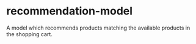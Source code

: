 # recommendation-model

A model which recommends products matching the available products in the shopping cart.
